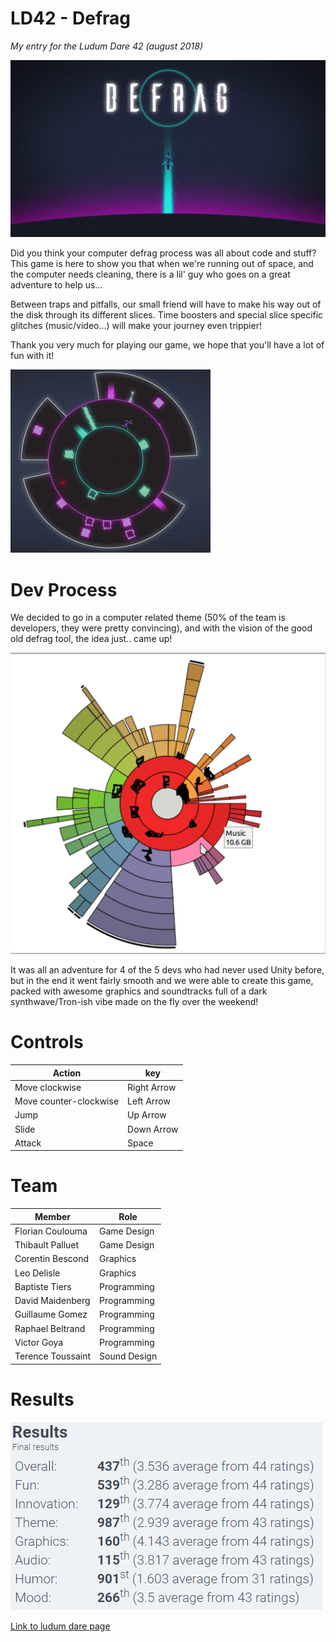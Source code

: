 # LD42  - Defrag

_My entry for the Ludum Dare 42 (august 2018)_

![header](header.png)

Did you think your computer defrag process was all about code and stuff? 
This game is here to show you that when we're running out of space, and the computer needs cleaning, there is a lil' guy who goes on a great adventure to help us...

Between traps and pitfalls, our small friend will have to make his way out of the disk through its different slices.
Time boosters and special slice specific glitches (music/video...) will make your journey even trippier! 

Thank you very much for playing our game, we hope that you'll have a lot of fun with it!

![gif](mock.gif)

# Dev Process

We decided to go in a computer related theme (50% of the team is developers, they were pretty convincing), and with the vision of the good old defrag tool, the idea just.. came up!

![dev-process](dev-process.png)


It was all an adventure for 4 of the 5 devs who had never used Unity before, but in the end it went fairly smooth and we were able to create this game, packed with awesome graphics and soundtracks full of a dark synthwave/Tron-ish vibe made on the fly over the weekend!

# Controls

| Action | key |
| -------| --- |
| Move clockwise | Right Arrow |
| Move counter-clockwise | Left Arrow |
| Jump | Up Arrow |
| Slide | Down Arrow |
| Attack | Space |


# Team

| Member | Role |
| ------ | ---- |
| Florian Coulouma | Game Design |
| Thibault Palluet | Game Design |
| Corentin Bescond | Graphics|
| Leo Delisle | Graphics |
| Baptiste Tiers | Programming |
| David Maidenberg | Programming |
| Guillaume Gomez | Programming |
| Raphael Beltrand | Programming |
| Victor Goya | Programming |
| Terence Toussaint | Sound Design |

# Results

![ranking](ranking.png)

[Link to ludum dare page](https://ldjam.com/events/ludum-dare/42/defrag-3)
